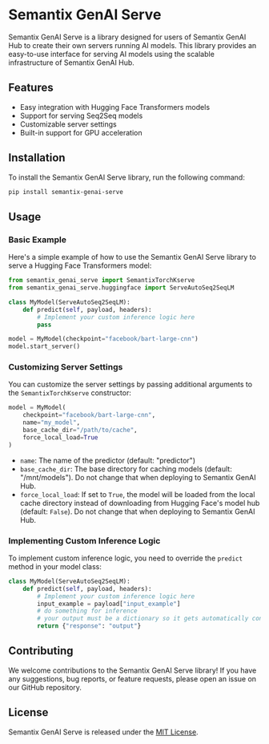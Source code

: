 # Semantix GenAI Serve

Semantix GenAI Serve is a library designed for users of Semantix GenAI Hub to create their own servers running AI models. This library provides an easy-to-use interface for serving AI models using the scalable infrastructure of Semantix GenAI Hub.

## Features

- Easy integration with Hugging Face Transformers models
- Support for serving Seq2Seq models
- Customizable server settings
- Built-in support for GPU acceleration

## Installation

To install the Semantix GenAI Serve library, run the following command:

```bash
pip install semantix-genai-serve
```

## Usage

### Basic Example

Here's a simple example of how to use the Semantix GenAI Serve library to serve a Hugging Face Transformers model:

```python
from semantix_genai_serve import SemantixTorchKserve
from semantix_genai_serve.huggingface import ServeAutoSeq2SeqLM

class MyModel(ServeAutoSeq2SeqLM):
    def predict(self, payload, headers):
        # Implement your custom inference logic here
        pass

model = MyModel(checkpoint="facebook/bart-large-cnn")
model.start_server()
```

### Customizing Server Settings

You can customize the server settings by passing additional arguments to the `SemantixTorchKserve` constructor:

```python
model = MyModel(
    checkpoint="facebook/bart-large-cnn",
    name="my_model",
    base_cache_dir="/path/to/cache",
    force_local_load=True
)
```

- `name`: The name of the predictor (default: "predictor")
- `base_cache_dir`: The base directory for caching models (default: "/mnt/models"). Do not change that when deploying to Semantix GenAI Hub.
- `force_local_load`: If set to `True`, the model will be loaded from the local cache directory instead of downloading from Hugging Face's model hub (default: `False`). Do not change that when deploying to Semantix GenAI Hub.

### Implementing Custom Inference Logic

To implement custom inference logic, you need to override the `predict` method in your model class:

```python
class MyModel(ServeAutoSeq2SeqLM):
    def predict(self, payload, headers):
        # Implement your custom inference logic here
        input_example = payload["input_example"]
        # do something for inference
        # your output must be a dictionary so it gets automatically converted to JSON
        return {"response": "output"}
```

## Contributing

We welcome contributions to the Semantix GenAI Serve library! If you have any suggestions, bug reports, or feature requests, please open an issue on our GitHub repository.

## License

Semantix GenAI Serve is released under the [MIT License](LICENSE.txt).
